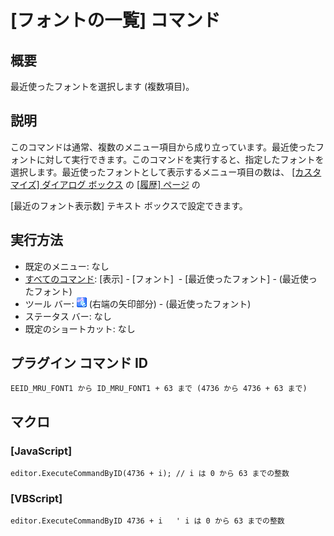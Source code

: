 # \[フォントの一覧\] コマンド

## 概要

最近使ったフォントを選択します (複数項目)。

## 説明

このコマンドは通常、複数のメニュー項目から成り立っています。最近使ったフォントに対して実行できます。このコマンドを実行すると、指定したフォントを選択します。最近使ったフォントとして表示するメニュー項目の数は、 [\[カスタマイズ\] ダイアログ ボックス](../../dlg/customize/index) の [\[履歴\] ページ](../../dlg/customize/history/index) の

\[最近のフォント表示数\] テキスト ボックスで設定できます。

## 実行方法

- 既定のメニュー: なし
- [すべてのコマンド](../../glossary/allcommands): \[表示\] \- \[フォント\]  \- \[最近使ったフォント\] \- (最近使ったフォント)
- ツール バー: ![](../../images/fontpopup.png) (右端の矢印部分) \-
(最近使ったフォント)
- ステータス バー: なし
- 既定のショートカット: なし

## プラグイン コマンド ID

```
EEID_MRU_FONT1 から ID_MRU_FONT1 + 63 まで (4736 から 4736 + 63 まで)
```

## マクロ

### \[JavaScript\]

```
editor.ExecuteCommandByID(4736 + i); // i は 0 から 63 までの整数
```

### \[VBScript\]

```
editor.ExecuteCommandByID 4736 + i   ' i は 0 から 63 までの整数
```
